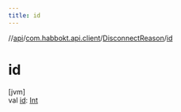 ```yaml
---
title: id
---
```

//[api](../../../index.html)/[com.habbokt.api.client](../index.html)/[DisconnectReason](index.html)/[id](id.html)



# id



[jvm]\
val [id](id.html): [Int](https://kotlinlang.org/api/latest/jvm/stdlib/kotlin/-int/index.html)




